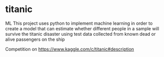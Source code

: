 # titanic
ML
This project uses python to implement machine learning in order to create a model that can estimate whether different people in a sample
will survive the titanic disaster using test data collected from known dead or alive passengers on the ship

Competition on https://www.kaggle.com/c/titanic#description
